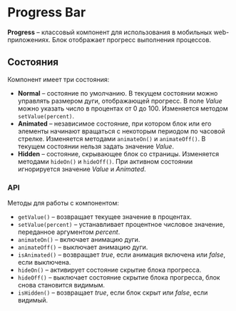 # Progress Bar

**Progress** – классовый компонент для использования в мобильных web-приложениях.
Блок отображает прогресс выполнения процессов.

## Состояния

Компонент имеет три состояния:
- **Normal** – состояние по умолчанию. В текущем состоянии можно управлять размером
дуги, отображающей прогресс. В поле *Value* можно указать число в процентах от 0 до 100.
Изменяется методом `setValue(percent)`.
- **Animated** – независимое состояние, при котором блок или его элементы начинают
вращаться с некоторым периодом по часовой стрелке. Изменяется методами `animateOn()`
и `animateOff()`. В текущем состоянии нельзя задать значение *Value*.
- **Hidden** – состояние, скрывающее блок со страницы. Изменяется методами `hideOn()`
и `hideOff()`. При активном состоянии игнорируется значение *Value* и *Animated*.

### API

Методы для работы с компонентом:
* `getValue()` – возвращает текущее значение в процентах.
* `setValue(percent)` – устанавливает процентное числовое значение, переданное аргументом *percent*.
* `animateOn()` – включает анимацию дуги.
* `animateOff()` – выключает анимацию дуги.
* `isAnimated()` – возвращает *true*, если анимация включена или *false*, если выключена.
* `hideOn()` – активирует состояние скрытие блока прогресса.
* `hideOff()` – выключает состояние скрытие блока прогресса, блок снова становится видимым.
* `isHidden()` – возвращает *true*, если блок скрыт или *false*, если видимый.
